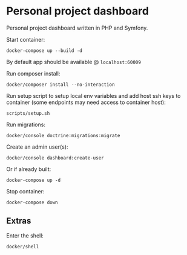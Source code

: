 # Personal project dashboard

Personal project dashboard written in PHP and Symfony.

Start container:

```
docker-compose up --build -d
```

By default app should be available @ `localhost:60009`

Run composer install:

```
docker/composer install --no-interaction
```

Run setup script to setup local env variables and add host ssh keys to container (some endpoints may need access to container host):

```
scripts/setup.sh
```

Run migrations:

```
docker/console doctrine:migrations:migrate
```

Create an admin user(s):

```
docker/console dashboard:create-user
```


Or if already built:

```
docker-compose up -d
```

Stop container:

```
docker-compose down
```

## Extras

Enter the shell:

```
docker/shell
```

